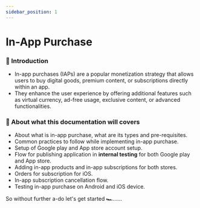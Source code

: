 ```yaml
---
sidebar_position: 1
---
```


# In-App Purchase

### 📌 Introduction

- In-app purchases (IAPs) are a popular monetization strategy that allows users to buy digital goods, premium content, or subscriptions directly within an app. 
- They enhance the user experience by offering additional features such as virtual currency, ad-free usage, exclusive content, or advanced functionalities.

### 📔 About what this documentation will covers

- About what is in-app purchase, what are its types and pre-requisites.
- Common practices to follow while implementing in-app purchase.
- Setup of Google play and App store account setup.
- Flow for publishing application in **internal testing** for both Google play and App store.
- Adding in-app products and in-app subscriptions for both stores.
- Orders for subscription for iOS.
- In-app subscription cancellation flow.
- Testing in-app purchase on Android and iOS device.

So without further a-do let's get started 🏎️......